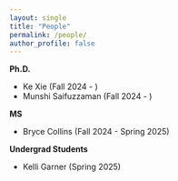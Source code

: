 ```yaml
---
layout: single
title: "People"
permalink: /people/
author_profile: false
---
```



**Ph.D.**
- Ke Xie (Fall 2024 - )
- Munshi Saifuzzaman (Fall 2024 - )

**MS**
- Bryce Collins (Fall 2024 - Spring 2025)

**Undergrad Students**
- Kelli Garner (Spring 2025)